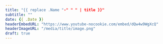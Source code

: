 ```yaml
---
title: "{{ replace .Name "-" " " | title }}"
subtitle: ""
date: {{ .Date }}
headerEmbedURL: "https://www.youtube-nocookie.com/embed/dQw4w9WgXcQ"
headerImageURL: "/media/title/image.png"
draft: true
---
```


<!-- article content here -->
